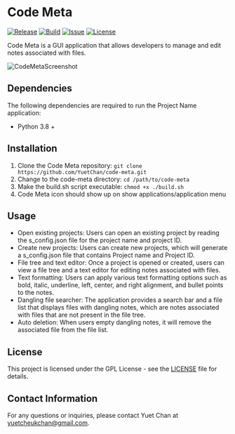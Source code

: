 # Code Meta

[![Release](https://img.shields.io/badge/Release-v1.0.0-blue.svg)](https://github.com/YuetChan/code-meta/releases/tag/v1.0.0)
[![Build](https://img.shields.io/badge/Build-Passing-brightgreen.svg)](https://github.com/YuetChan/code-meta)
[![Issue](https://img.shields.io/github/issues/YuetChan/code-meta)](https://github.com/YuetChan/code-meta/issues)
[![License](https://img.shields.io/badge/License-GPL-yellow.svg)](https://github.com/YuetChan/code-meta/blob/main/LICENSE)

Code Meta is a GUI application that allows developers to manage and edit notes associated with files.

![CodeMetaScreenshot](https://i.ibb.co/cJ0RBQ3/Screenshot-from-2023-04-13-00-32-03.png)

## Dependencies

The following dependencies are required to run the Project Name application:

- Python 3.8 +

## Installation

1. Clone the Code Meta repository: `git clone https://github.com/YuetChan/code-meta.git`
2. Change to the code-meta directory: `cd /path/to/code-meta`
3. Make the build.sh script executable: `chmod +x ./build.sh`
4. Code Meta icon should show up on show applications/application menu

## Usage

- Open existing projects: Users can open an existing project by reading the s_config.json file for the project name and project ID.
- Create new projects: Users can create new projects, which will generate a s_config.json file that contains Project name and Project ID.
- File tree and text editor: Once a project is opened or created, users can view a file tree and a text editor for editing notes associated with files.
- Text formatting: Users can apply various text formatting options such as bold, italic, underline, left, center, and right alignment, and bullet points to the notes.
- Dangling file searcher: The application provides a search bar and a file list that displays files with dangling notes, which are notes associated with files that are not present in the file tree.
- Auto deletion: When users empty dangling notes, it will remove the associated file from the file list.

## License

This project is licensed under the GPL License - see the [LICENSE](https://github.com/YuetChan/code-meta/blob/master/LICENSE)
 file for details.

## Contact Information

For any questions or inquiries, please contact Yuet Chan at yuetcheukchan@gmail.com.
